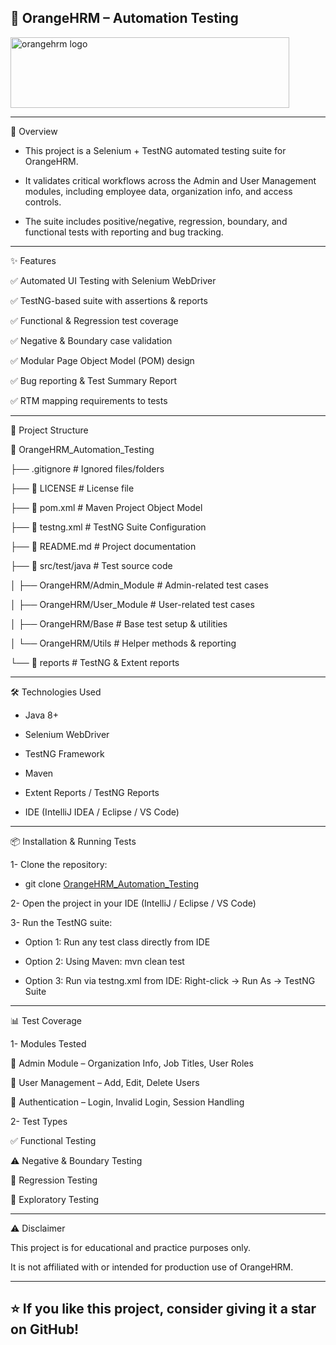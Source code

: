 🧪 OrangeHRM – Automation Testing
---------
<img width="446" height="113" alt="orangehrm logo" src="https://github.com/user-attachments/assets/4a9b9a78-0192-48e4-a063-ae0312933c59" />

----------

📌 Overview

- This project is a Selenium + TestNG automated testing suite for OrangeHRM.

- It validates critical workflows across the Admin and User Management modules, including employee data, organization info, and access controls.

- The suite includes positive/negative, regression, boundary, and functional tests with reporting and bug tracking.

----------

✨ Features

✅ Automated UI Testing with Selenium WebDriver

✅ TestNG-based suite with assertions & reports

✅ Functional & Regression test coverage

✅ Negative & Boundary case validation

✅ Modular Page Object Model (POM) design

✅ Bug reporting & Test Summary Report

✅ RTM mapping requirements to tests

----------

📂 Project Structure

📁 OrangeHRM_Automation_Testing

├── .gitignore # Ignored files/folders

├── 📄 LICENSE # License file

├── 📄 pom.xml # Maven Project Object Model

├── 📄 testng.xml # TestNG Suite Configuration

├── 📄 README.md # Project documentation

├── 📁 src/test/java # Test source code

│ ├── OrangeHRM/Admin_Module # Admin-related test cases

│ ├── OrangeHRM/User_Module # User-related test cases

│ ├── OrangeHRM/Base # Base test setup & utilities

│ └── OrangeHRM/Utils # Helper methods & reporting

└── 📁 reports # TestNG & Extent reports

----------

🛠️ Technologies Used

- Java 8+

- Selenium WebDriver

- TestNG Framework

- Maven

- Extent Reports / TestNG Reports

- IDE (IntelliJ IDEA / Eclipse / VS Code)

----------

📦 Installation & Running Tests

1- Clone the repository:

  - git clone [OrangeHRM_Automation_Testing](https://github.com/AhmedElian/OrangeHRM_Automation_Testing.git)


2- Open the project in your IDE (IntelliJ / Eclipse / VS Code)

3- Run the TestNG suite:

  - Option 1: Run any test class directly from IDE

  - Option 2: Using Maven: mvn clean test

  - Option 3: Run via testng.xml from IDE: Right-click → Run As → TestNG Suite

----------

📊 Test Coverage

1- Modules Tested

🏢 Admin Module – Organization Info, Job Titles, User Roles

👤 User Management – Add, Edit, Delete Users

🔐 Authentication – Login, Invalid Login, Session Handling

2- Test Types

✅ Functional Testing

⚠️ Negative & Boundary Testing

🔄 Regression Testing

📝 Exploratory Testing

----------

⚠️ Disclaimer

This project is for educational and practice purposes only.

It is not affiliated with or intended for production use of OrangeHRM.

----------
⭐ If you like this project, consider giving it a star on GitHub!
----------
